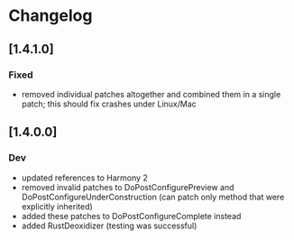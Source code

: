 ﻿# Changelog

## [1.4.1.0]

### Fixed
- removed individual patches altogether and combined them in a single patch; this should fix crashes under Linux/Mac

## [1.4.0.0]

### Dev
- updated references to Harmony 2
- removed invalid patches to DoPostConfigurePreview and DoPostConfigureUnderConstruction (can patch only method that were explicitly inherited)
- added these patches to DoPostConfigureComplete instead
- added RustDeoxidizer (testing was successful)
